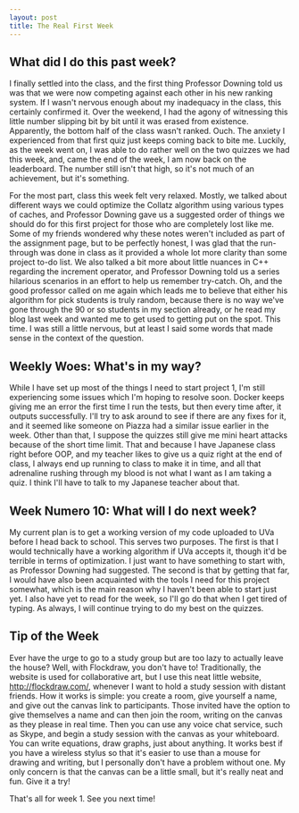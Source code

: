 ```yaml
---
layout: post
title: The Real First Week
---
```


## What did I do this past week?

I finally settled into the class, and the first thing Professor Downing told us was that we were now competing against each other in his new ranking system. If I wasn't nervous enough about my inadequacy in the class, this certainly confirmed it. Over the weekend, I had the agony of witnessing this little number slipping bit by bit until it was erased from existence. Apparently, the bottom half of the class wasn't ranked. Ouch. The anxiety I experienced from that first quiz just keeps coming back to bite me. Luckily, as the week went on, I was able to do rather well on the two quizzes we had this week, and, came the end of the week, I am now back on the leaderboard. The number still isn't that high, so it's not much of an achievement, but it's something. 

For the most part, class this week felt very relaxed. Mostly, we talked about different ways we could optimize the Collatz algorithm using various types of caches, and Professor Downing gave us a suggested order of things we should do for this first project for those who are completely lost like me. Some of my friends wondered why these notes weren't included as part of the assignment page, but to be perfectly honest, I was glad that the run-through was done in class as it provided a whole lot more clarity than some project to-do list. We also talked a bit more about little nuances in C++ regarding the increment operator, and Professor Downing told us a series hilarious scenarios in an effort to help us remember try-catch. Oh, and the good professor called on me again which leads me to believe that either his algorithm for pick students is truly random, because there is no way we've gone through the 90 or so students in my section already, or he read my blog last week and wanted me to get used to getting put on the spot. This time. I was still a little nervous, but at least I said some words that made sense in the context of the question.

## Weekly Woes: What's in my way?

While I have set up most of the things I need to start project 1, I'm still experiencing some issues which I'm hoping to resolve soon. Docker keeps giving me an error the first time I run the tests, but then every time after, it outputs successfully. I'll try to ask around to see if there are any fixes for it, and it seemed like someone on Piazza had a similar issue earlier in the week. Other than that, I suppose the quizzes still give me mini heart attacks because of the short time limit. That and because I have Japanese class right before OOP, and my teacher likes to give us a quiz right at the end of class, I always end up running to class to make it in time, and all that adrenaline rushing through my blood is not what I want as I am taking a quiz. I think I'll have to talk to my Japanese teacher about that.

## Week Numero 10: What will I do next week?

My current plan is to get a working version of my code uploaded to UVa before I head back to school. This serves two purposes. The first is that I would technically have a working algorithm if UVa accepts it, though it'd be terrible in terms of optimization. I just want to have something to start with, as Professor Downing had suggested. The second is that by getting that far, I would have also been acquainted with the tools I need for this project somewhat, which is the main reason why I haven't been able to start just yet. I also have yet to read for the week, so I'll go do that when I get tired of typing. As always, I will continue trying to do my best on the quizzes.

## Tip of the Week

Ever have the urge to go to a study group but are too lazy to actually leave the house? Well, with Flockdraw, you don't have to! Traditionally, the website is used for collaborative art, but I use this neat little website, http://flockdraw.com/, whenever I want to hold a study session with distant friends. How it works is simple: you create a room, give yourself a name, and give out the canvas link to participants. Those invited have the option to give themselves a name and can then join the room, writing on the canvas as they please in real time. Then you can use any voice chat service, such as Skype, and begin a study session with the canvas as your whiteboard. You can write equations, draw graphs, just about anything. It works best if you have a wireless stylus so that it's easier to use than a mouse for drawing and writing, but I personally don't have a problem without one. My only concern is that the canvas can be a little small, but it's really neat and fun. Give it a try!

That's all for week 1. See you next time!
